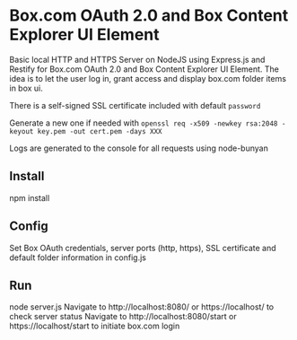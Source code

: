 # Box.com OAuth 2.0 and Box Content Explorer UI Element
Basic local HTTP and HTTPS Server on NodeJS using Express.js and Restify for Box.com OAuth 2.0 and Box Content Explorer UI Element.
The idea is to let the user log in, grant access and display box.com folder items in box ui.

There is a self-signed SSL certificate included with default `password`

Generate a new one if needed with `openssl req -x509 -newkey rsa:2048 -keyout key.pem -out cert.pem -days XXX`

Logs are generated to the console for all requests using node-bunyan

## Install
npm install

## Config
Set Box OAuth credentials, server ports (http, https), SSL certificate and default folder information in config.js

## Run
node server.js
Navigate to http://localhost:8080/ or https://localhost/ to check server status
Navigate to http://localhost:8080/start or https://localhost/start to initiate box.com login
